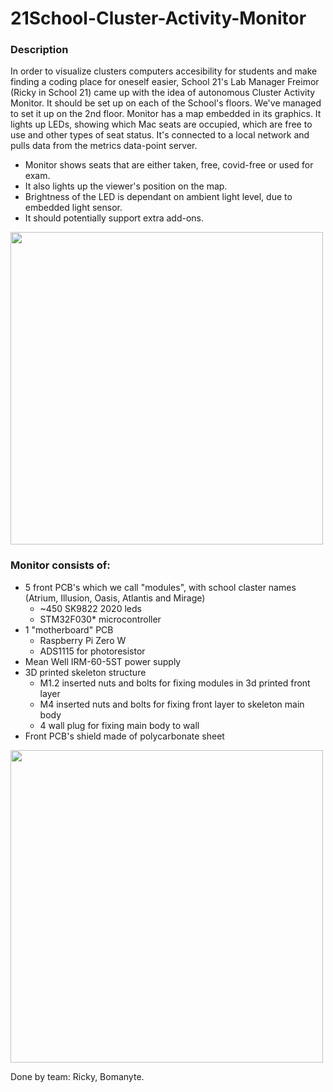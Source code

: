 # 21School-Cluster-Activity-Monitor
### Description
In order to visualize clusters computers accesibility for students and make finding a coding place for oneself easier, School 21's Lab Manager Freimor (Ricky in School 21) came up with the idea of autonomous Cluster Activity Monitor.
It should be set up on each of the School's floors. We've managed to set it up on the 2nd floor.
Monitor has a map embedded in its graphics. It lights up LEDs, showing which Mac seats are occupied, which are free to use and other types of seat status. It's connected to a local network and pulls data from the metrics data-point server. 
* Monitor shows seats that are either taken, free, covid-free or used for exam.
* It also lights up the viewer's position on the map.
* Brightness of the LED is dependant on ambient light level, due to embedded light sensor.
* It should potentially support extra add-ons.

<img src="https://user-images.githubusercontent.com/21167984/194715884-eefa4da9-a811-40f4-8073-a76de493a41c.png" width="500">

### Monitor consists of:
* 5 front PCB's which we call "modules", with school claster names (Atrium, Illusion, Oasis, Atlantis and Mirage)
  * ~450 SK9822 2020 leds
  * STM32F030* microcontroller
* 1 "motherboard" PCB
  * Raspberry Pi Zero W
  * ADS1115 for photoresistor
* Mean Well IRM-60-5ST power supply
* 3D printed skeleton structure
  * M1.2 inserted nuts and bolts for fixing modules in 3d printed front layer
  * M4 inserted nuts and bolts for fixing front layer to skeleton main body
  * 4 wall plug for fixing main body to wall
* Front PCB's shield made of polycarbonate sheet

<img src="https://user-images.githubusercontent.com/21167984/194715888-6aa33f46-0d1b-46da-8069-f2797edd023b.png" width="500">

Done by team: Ricky, Bomanyte.
